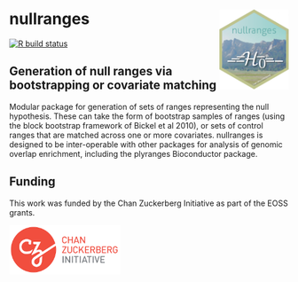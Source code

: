 # nullranges <img id="nullranges_logo" src="man/figures/nullranges.png" align="right" width="125"/>

[![R build status](https://github.com/nullranges/nullranges/actions/workflows/check-bioc.yml/badge.svg)](https://github.com/nullranges/nullranges/actions/workflows/check-bioc.yml)

## Generation of null ranges via bootstrapping or covariate matching

Modular package for generation of sets of ranges
representing the null hypothesis. These can take the form
of bootstrap samples of ranges (using the block bootstrap
framework of Bickel et al 2010), or sets of control ranges
that are matched across one or more covariates. nullranges
is designed to be inter-operable with other packages for
analysis of genomic overlap enrichment, including the
plyranges Bioconductor package.

## Funding

This work was funded by the Chan Zuckerberg Initiative as part of the
EOSS grants.

![CZI](man/figures/czi.png)
